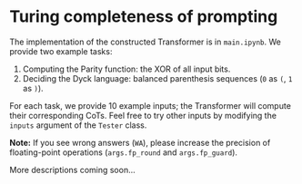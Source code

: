 # Turing completeness of prompting

The implementation of the constructed Transformer is in `main.ipynb`. We provide two example tasks:

1. Computing the Parity function: the XOR of all input bits.
2. Deciding the Dyck language: balanced parenthesis sequences (`0` as `(`, `1` as `)`).

For each task, we provide 10 example inputs; the Transformer will compute their corresponding CoTs. Feel free to try other inputs by modifying the `inputs` argument of the `Tester` class. 

**Note:** If you see wrong answers (`WA`), please increase the precision of floating-point operations (`args.fp_round` and `args.fp_guard`).

More descriptions coming soon...
